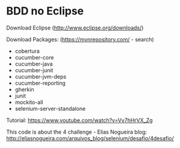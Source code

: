 # BDD no Eclipse

Download Eclipse (http://www.eclipse.org/downloads/)

Download Packages: (https://mvnrepository.com/ - search)

* cobertura
* cucumber-core
* cucumber-java
* cucumber-junit
* cucumber-jvm-deps
* cucumber-reporting
* gherkin
* junit
* mockito-all
* selenium-server-standalone

Tutorial: https://www.youtube.com/watch?v=Vv7hHrVX_Zg

This code is about the 4 challenge - Elias Nogueira blog: http://eliasnogueira.com/arquivos_blog/selenium/desafio/4desafio/
